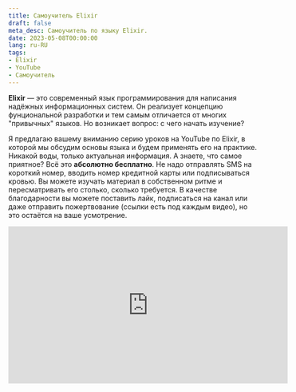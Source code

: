 ```yaml
---
title: Самоучитель Elixir
draft: false
meta_desc: Самоучитель по языку Elixir.
date: 2023-05-08T00:00:00
lang: ru-RU
tags:
- Elixir
- YouTube
- Самоучитель
---
```


<p><strong>Elixir</strong> — это современный язык программирования для написания надёжных информационных систем. Он реализует концепцию фунциональной разработки и тем самым отличается от многих "привычных" языков. Но возникает вопрос: с чего начать изучение?</p>

<p>Я предлагаю вашему вниманию серию уроков на YouTube по Elixir, в которой мы обсудим основы языка и будем применять его на практике. Никакой воды, только актуальная информация. А знаете, что самое приятное? Всё это <strong>абсолютно бесплатно</strong>. Не надо отправлять SMS на короткий номер, вводить номер кредитной карты или подписываться кровью. Вы можете изучать материал в собственном ритме и пересматривать его столько, сколько требуется. В качестве благодарности вы можете поставить лайк, подписаться на канал или даже отправить пожертвование (ссылки есть под каждым видео), но это остаётся на ваше усмотрение.</p>

<iframe width="560" height="315" src="https://www.youtube.com/embed/lZtdNCkevVw" title="YouTube video player" frameborder="0" allow="accelerometer; autoplay; clipboard-write; encrypted-media; gyroscope; picture-in-picture" allowfullscreen></iframe>